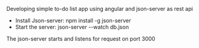Developing simple to-do list app using angular and json-server as rest api
<ul>
  <li>Install Json-server: npm install -g json-server</li>
  <li>Start the server: json-server --watch db.json</li>
</ul>
The json-server starts and listens for request on port 3000
